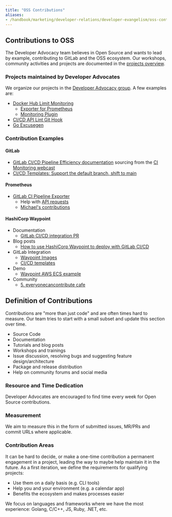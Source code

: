 ```yaml
---
title: "OSS Contributions"
aliases:
- /handbook/marketing/developer-relations/developer-evangelism/oss-contributions/index.html
---
```


## Contributions to OSS

The Developer Advocacy team believes in Open Source and wants to lead by example, contributing to GitLab and the OSS ecosystem. Our workshops, community activities and projects are documented in the [projects overview](/handbook/marketing/developer-relations/developer-advocacy/projects/).

### Projects maintained by Developer Advocates

We organize our projects in the [Developer Advocacy group](https://gitlab.com/gitlab-da). A few examples are:

* [Docker Hub Limit Monitoring](https://about.gitlab.com/blog/2020/11/18/docker-hub-rate-limit-monitoring/)
  * [Exporter for Prometheus](https://gitlab.com/gitlab-da/docker-hub-limit-exporter)
  * [Monitoring Plugin](https://gitlab.com/gitlab-da/check-docker-hub-limit)
* [CI/CD API Lint Git Hook](https://gitlab.com/gitlab-da/ci-cd-api-lint-hook)
* [Go Excusegen](https://gitlab.com/gitlab-da/go-excusegen)

### Contribution Examples

#### GitLab

* [GitLab CI/CD Pipeline Efficiency documentation](https://docs.gitlab.com/ee/ci/pipelines/pipeline_efficiency.html) sourcing from the [CI Monitoring webcast](https://learn.gitlab.com/c/deep-monitoring-ci?x=fDT7Bl)
* [CI/CD Templates: Support the default branch, shift to main](https://gitlab.com/gitlab-org/gitlab/-/issues/324131)

#### Prometheus

* [GitLab CI Pipeline Exporter](https://github.com/mvisonneau/gitlab-ci-pipelines-exporter)
  * Help with [API requests](https://gitlab.com/gitlab-org/gitlab/-/issues/327919#note_555854856)
  * [Michael's contributions](https://github.com/mvisonneau/gitlab-ci-pipelines-exporter/pulls?q=is%3Apr+author%3Adnsmichi)

#### HashiCorp Waypoint

* Documentation
  * [GitLab CI/CD integration PR](https://github.com/hashicorp/waypoint/pull/492)
* Blog posts
  * [How to use HashiCorp Waypoint to deploy with GitLab CI/CD](https://about.gitlab.com/blog/2020/10/15/use-waypoint-to-deploy-with-gitlab-cicd/)
* GitLab Integration
  * [Waypoint Images](https://gitlab.com/gitlab-org/waypoint-images)
  * [CI/CD templates](https://gitlab.com/gitlab-org/gitlab/-/merge_requests/45314)
* Demo
  * [Waypoint AWS ECS example](https://gitlab.com/brendan-demo/waypoint)
* Community
  * [5. everyonecancontribute cafe](https://everyonecancontribute.com/post/2020-10-21-cafe-5-hashicorp-waypoint/)

## Definition of Contributions

Contributions are "more than just code" and are often times hard to measure. Our team tries to start with a small subset and update this section over time.

* Source Code
* Documentation
* Tutorials and blog posts
* Workshops and trainings
* Issue discussion, resolving bugs and suggesting feature design/architecture
* Package and release distribution
* Help on community forums and social media

### Resource and Time Dedication

Developer Advocates are encouraged to find time every week for Open Source contributions.

### Measurement

We aim to measure this in the form of submitted issues, MR/PRs and commit URLs where applicable.

### Contribution Areas

It can be hard to decide, or make a one-time contribution a permanent engagement in a project, leading the way to maybe help maintain it in the future. As a first iteration, we define the requirements for qualifying projects:

* Use them on a daily basis (e.g. CLI tools)
* Help you and your environment (e.g. a calendar app)
* Benefits the ecosystem and makes processes easier

We focus on languages and frameworks where we have the most experience: Golang, C/C++, JS, Ruby, .NET, etc.
